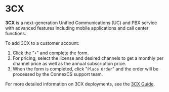 # 3CX

**3CX** is a next-generation Unified Communications (UC) and PBX service with advanced features including mobile applications and call center functions. 

To add 3CX to a customer account:

1. Click the "`+`" and complete the form. 
2. For pricing, select the license and desired channels to get a monthly per channel price as well as the annual subscription price. 
3. When the form is completed, click "`Place Order`" and the order will be processed by the ConnexCS support team. 

For more detailed information on 3CX deployments, see the [3CX Guide](https://docs.connexcs.com/3cx/3cx/). 
